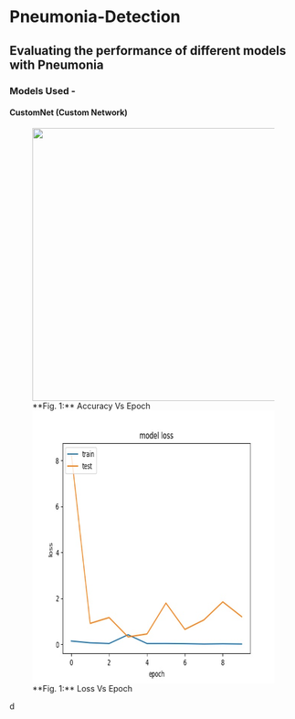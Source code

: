 # Pneumonia-Detection
## Evaluating the performance of different models with Pneumonia
### Models Used -
#### CustomNet (Custom Network)
<figure>
<img align="left" width="640" height="478" src="http://https://github.com/yohan9655/Pneumonia-Detection/blob/master/graphs/InceptionAccVsEpoch.jpeg">
 <figcaption>**Fig. 1:** Accuracy Vs Epoch</figcaption>
  
  <img align="right" width="640" height="478" src="https://github.com/yohan9655/Pneumonia-Detection/blob/master/graphs/InceptionLossVsEpoch.jpeg">
 <figcaption>**Fig. 1:** Loss Vs Epoch</figcaption>
</figure>
d

